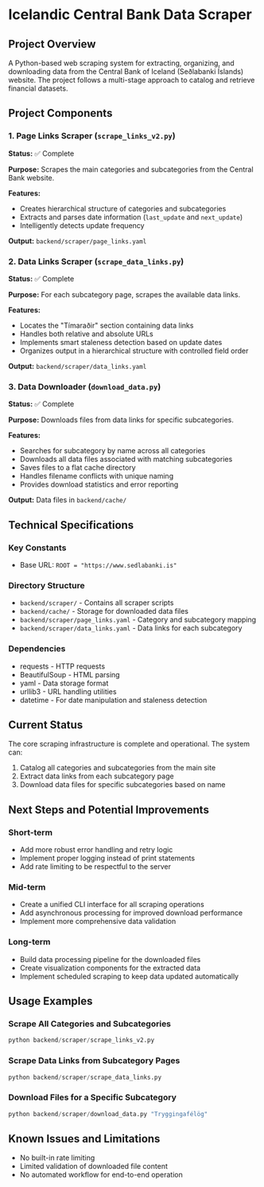 # Icelandic Central Bank Data Scraper

## Project Overview
A Python-based web scraping system for extracting, organizing, and downloading data from the Central Bank of Iceland (Seðlabanki Íslands) website. The project follows a multi-stage approach to catalog and retrieve financial datasets.

## Project Components

### 1. Page Links Scraper (`scrape_links_v2.py`)
**Status:** ✅ Complete

**Purpose:** Scrapes the main categories and subcategories from the Central Bank website.

**Features:**
- Creates hierarchical structure of categories and subcategories
- Extracts and parses date information (`last_update` and `next_update`)
- Intelligently detects update frequency

**Output:** `backend/scraper/page_links.yaml`

### 2. Data Links Scraper (`scrape_data_links.py`)
**Status:** ✅ Complete

**Purpose:** For each subcategory page, scrapes the available data links.

**Features:**
- Locates the "Tímaraðir" section containing data links
- Handles both relative and absolute URLs
- Implements smart staleness detection based on update dates
- Organizes output in a hierarchical structure with controlled field order

**Output:** `backend/scraper/data_links.yaml`

### 3. Data Downloader (`download_data.py`)
**Status:** ✅ Complete

**Purpose:** Downloads files from data links for specific subcategories.

**Features:**
- Searches for subcategory by name across all categories
- Downloads all data files associated with matching subcategories
- Saves files to a flat cache directory
- Handles filename conflicts with unique naming
- Provides download statistics and error reporting

**Output:** Data files in `backend/cache/`

## Technical Specifications

### Key Constants
- Base URL: `ROOT = "https://www.sedlabanki.is"`

### Directory Structure
- `backend/scraper/` - Contains all scraper scripts
- `backend/cache/` - Storage for downloaded data files
- `backend/scraper/page_links.yaml` - Category and subcategory mapping
- `backend/scraper/data_links.yaml` - Data links for each subcategory

### Dependencies
- requests - HTTP requests
- BeautifulSoup - HTML parsing
- yaml - Data storage format
- urllib3 - URL handling utilities
- datetime - For date manipulation and staleness detection

## Current Status
The core scraping infrastructure is complete and operational. The system can:
1. Catalog all categories and subcategories from the main site
2. Extract data links from each subcategory page
3. Download data files for specific subcategories based on name

## Next Steps and Potential Improvements

### Short-term
- Add more robust error handling and retry logic
- Implement proper logging instead of print statements
- Add rate limiting to be respectful to the server

### Mid-term
- Create a unified CLI interface for all scraping operations
- Add asynchronous processing for improved download performance
- Implement more comprehensive data validation

### Long-term
- Build data processing pipeline for the downloaded files
- Create visualization components for the extracted data
- Implement scheduled scraping to keep data updated automatically

## Usage Examples

### Scrape All Categories and Subcategories
```python
python backend/scraper/scrape_links_v2.py
```

### Scrape Data Links from Subcategory Pages
```python
python backend/scraper/scrape_data_links.py
```

### Download Files for a Specific Subcategory
```python
python backend/scraper/download_data.py "Tryggingafélög"
```

## Known Issues and Limitations
- No built-in rate limiting
- Limited validation of downloaded file content
- No automated workflow for end-to-end operation 